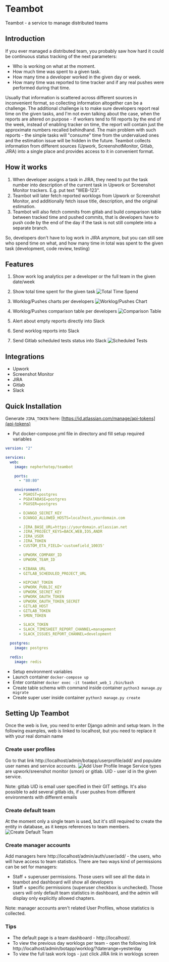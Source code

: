 # Teambot
Teambot - a service to manage distributed teams

## Introduction

If you ever managed a distributed team, you probably saw how hard it could be continuous status
tracking of the next parameters:

* Who is working on what at the moment.
* How much time was spent to a given task.
* How many time a developer worked in the given day or week.
* How many time was reported to time tracker and if any real pushes were performed
during that time.

Usually that information is scattered across different sources in inconvenient format, so
collecting information altogether can be a challenge. The additional challenge is to make
sure developers report real time on the given tasks, and I'm not even talking about the case,
when the reports are altered on purpose - if workers tend to fill reports by the end of
the week, instead of enabling tracker on time, the report will contain just the approximate
numbers recalled behindhand. The main problem with such reports - the simple tasks will
"consume" time from the undervalued ones and the estimation issue will be hidden in the future.
Teambot collects information from different sources (Upwork, ScreenshotMonitor, Gitlab, JIRA)
into a single place and provides access to it in convenient format.

## How it works

1. When developer assigns a task in JIRA, they need to put the task number into description
of the current task in Upwork or Screenshot Monitor trackers. E.g. put text "WEB-123".
2. Teambot will later fetch reported worklogs from Upwork or Screenshot Monitor, and additionally
fetch issue title, description, and the original estimation.
3. Teambot will also fetch commits from gitlab and build comparison table between tracked time
and pushed commits, that is developers have to push code by the end of the day if the task
is not still complete into a separate branch.

So, developers don't have to log work in JIRA anymore, but you can still see who spend time
on what, and how many time in total was spent to the given task (development, code review, testing)

## Features

1. Show work log analytics per a developer or the full team in the given date/week
2. Show total time spent for the given task
![Total Time Spend](https://github.com/Nepherhotep/teambot/blob/master/screenshots/total_time_logged_chart.png)

3. Worklog/Pushes charts per developers
![Worklog/Pushes Chart](https://github.com/Nepherhotep/teambot/blob/master/screenshots/comparison_chart.png)

4. Worklog/Pushes comparison table per developers
![Comparison Table](https://github.com/Nepherhotep/teambot/blob/master/screenshots/comparison_table.png)

5. Alert about empty reports directly into Slack
6. Send worklog reports into Slack
7. Send Gitlab scheduled tests status into Slack
![Scheduled Tests](https://github.com/Nepherhotep/teambot/blob/master/screenshots/scheduled_tests_message.png)


## Integrations
* Upwork
* Screenshot Monitor
* JIRA
* Gitlab
* Slack

## Quick Installation

Generate `JIRA_TOKEN` here: [https://id.atlassian.com/manage/api-tokens](api-tokens)

* Put docker-compose.yml file in directory and fill setup required variables
```yaml
version: "2"

services:
  web:
    image: nepherhotep/teambot

    ports:
      - "80:80"

    environment:
      - PGHOST=postgres
      - PGDATABASE=postgres
      - PGUSER=postgres

      - DJANGO_SECRET_KEY
      - DJANGO_ALLOWED_HOSTS=localhost,yourdomain.com

      - JIRA_BASE_URL=https://yourdomain.atlassian.net
      - JIRA_PROJECT_KEYS=BACK,WEB,IOS,ANDR
      - JIRA_USER
      - JIRA_TOKEN
      - CUSTOM_ETA_FIELD='customfield_10035'

      - UPWORK_COMPANY_ID
      - UPWORK_TEAM_ID

      - KIBANA_URL
      - GITLAB_SCHEDULED_PROJECT_URL

      - HIPCHAT_TOKEN
      - UPWORK_PUBLIC_KEY
      - UPWORK_SECRET_KEY
      - UPWORK_OAUTH_TOKEN
      - UPWORK_OAUTH_TOKEN_SECRET
      - GITLAB_HOST
      - GITLAB_TOKEN
      - SMON_TOKEN

      - SLACK_TOKEN
      - SLACK_TIMESHEET_REPORT_CHANNEL=management
      - SLACK_ISSUES_REPORT_CHANNEL=development

  postgres:
    image: postgres

  redis:
    image: redis

```
* Setup environment variables
* Launch container ```docker-compose up```
* Enter container ```docker exec -it teambot_web_1 /bin/bash```
* Create table schema with command inside container ```python3 manage.py migrate```
* Create super user inside container ```python3 manage.py create```

## Setting Up Teambot

Once the web is live, you need to enter Django admin and setup team. In the following examples,
web is linked to localhost, but you need to replace it with your real domain name

### Create user profiles

Go to that link http://localhost/admin/botapp/userprofile/add/ and populate user names and
service accounts.
![Add User Profile Image](https://github.com/Nepherhotep/teambot/blob/master/screenshots/add_user_profile.png)
Service types are upwork/sreenshot monitor (smon) or gitlab. UID - user id in the given service.

Note: gitlab UID is email user specified in their GIT settings. It's also possible to add 
several gitlab ids, if user pushes from different environments with different emails

### Create default team

At the moment only a single team is used, but it's still required to create the
entity in database, as it keeps references to team members.
![Create Default Team](https://github.com/Nepherhotep/teambot/blob/master/screenshots/create_default_team.png)

### Create manager accounts

Add managers here http://localhost/admin/auth/user/add/ - the users, who will have access to team statistics.
There are two ways kind of permissions can be set for managers:

* Staff + superuser permissions. Those users will see all the data in teambot and dashboard will show all
developers
* Staff + specific permissions (superuser checkbox is unchecked). Those users will only default team statistics
in dashboard, and the admin will display only explicitly allowed chapters.

Note: manager accounts aren't related User Profiles, whose statistics is collected.

### Tips

* The default page is a team dashboard - http://localhost/.
* To view the previous day worklogs per team - open the following link http://localhost/admin/botapp/worklog/?daterange=yesterday
* To view the full task work logs - just click JIRA link in worklogs screen
